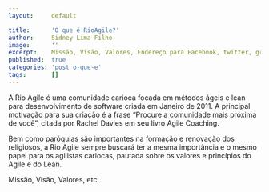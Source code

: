 ```yaml
---
layout:     default

title:      'O que é RioAgile?'
author:     Sidney Lima Filho
image:      ''
excerpt:    Missão, Visão, Valores, Endereço para Facebook, twitter, grupo no google, etc.
published:  true
categories: 'post o-que-e'
tags:       []
---
```


A Rio Agile é uma comunidade carioca focada em métodos ágeis e lean para desenvolvimento de software criada em Janeiro de 2011. A principal motivação para sua criação é a frase “Procure a comunidade mais próxima de você”, citada por Rachel Davies em seu livro Agile Coaching.

Bem como paróquias são importantes na formação e renovação dos religiosos, a Rio Agile sempre buscará ter a mesma importância e o mesmo papel para os agilistas cariocas, pautada sobre os valores e princípios do Agile e do Lean.

Missão, Visão, Valores, etc.